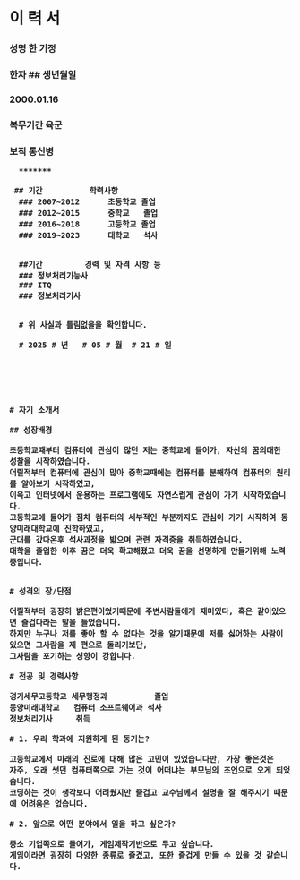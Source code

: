 # 이 력 서
<h3> 성명 한 기정
<h3> 한자 
  ## 생년월일 
  <h3>2000.01.16
    <h3>복무기간 육군 <h3> 보직 통신병
      
      *******
      
     ## 기간          학력사항          
      ### 2007~2012      초등학교 졸업
      ### 2012~2015      중학교   졸업
      ### 2016~2018      고등학교 졸업
      ### 2019~2023      대학교   석사          
      
      
      ##기간         경력 및 자격 사항 등
      ### 정보처리기능사
      ### ITQ
      ### 정보처리기사
      
      
      # 위 사실과 틀림없을을 확인합니다.
      
      # 2025 # 년   # 05 # 월  # 21 # 일
      
      
      
      
      
      
    # 자기 소개서
    
    ## 성장배경
    
    초등학교때부터 컴퓨터에 관심이 많던 저는 중학교에 들어가, 자신의 꿈의대한 성찰을 시작하였습니다.
    어릴적부터 컴퓨터에 관심이 많아 중학교때에는 컴퓨터를 분해하여 컴퓨터의 원리를 알아보기 시작하였고,
    이윽고 인터넷에서 운용하는 프로그램에도 자연스럽게 관심이 가기 시작하였습니다.
    고등학교에 들어가 점차 컴퓨터의 세부적인 부분까지도 관심이 가기 시작하여 동양미래대학교에 진학하였고,
    군대를 갔다온후 석사과정을 밟으며 관련 자격증을 취득하였습니다.
    대학을 졸업한 이후 꿈은 더욱 확고해졌고 더욱 꿈을 선명하게 만들기위해 노력중입니다.
    
    
    # 성격의 장/단점
    
    어릴적부터 굉장히 밝은편이었기때문에 주변사람들에게 재미있다, 혹은 같이있으면 즐겁다라는 말을 들었습니다.
    하지만 누구나 저를 좋아 할 수 없다는 것을 알기때문에 저를 싫어하는 사람이 있으면 그사람을 제 편으로 돌리기보단,
    그사람을 포기하는 성향이 강합니다.
    
    # 전공 및 경력사항
    
    경기세무고등학교 세무행정과          졸업
    동양미래대학교   컴퓨터 소프트웨어과 석사
    정보처리기사     취득
    
    # 1. 우리 학과에 지원하게 된 동기는?
    
    고등학교에서 미래의 진로에 대해 많은 고민이 있었습니다만, 가장 좋은것은 
    자주, 오래 썻던 컴퓨터쪽으로 가는 것이 어떠냐는 부모님의 조언으로 오게 되었습니다.
    코딩하는 것이 생각보다 어려웠지만 즐겁고 교수님께서 설명을 잘 해주시기 때문에 어려움은 없습니다.
    
    # 2. 앞으로 어떤 분야에서 일을 하고 싶은가?
    
    중소 기업쪽으로 들어가, 게임제작기반으로 두고 싶습니다.
    게임이라면 굉장히 다양한 종류로 즐겼고, 또한 즐겁게 만들 수 있을 것 같습니다.
    
